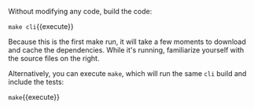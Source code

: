 Without modifying any code, build the code:

`make cli`{{execute}}

Because this is the first make run, it will take a few moments to download and cache the dependencies. While it's running, familiarize yourself with the source files on the right.

Alternatively, you can execute `make`, which will run the same `cli` build and include the tests:

`make`{{execute}}
